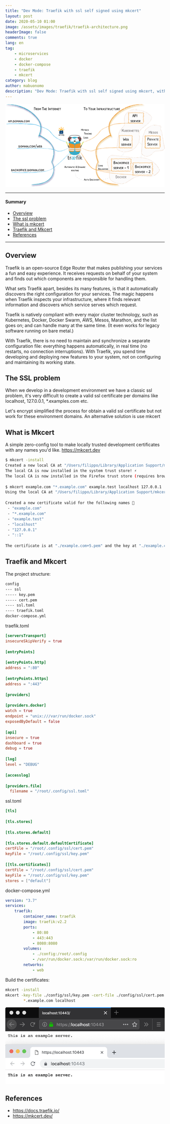 ```yaml
---
title: "Dev Mode: Traefik with ssl self signed using mkcert"
layout: post
date: 2020-05-10 01:00
image: /assets/images/traefik/traefik-architecture.png
headerImage: false
comments: true
lang: en
tag:
    - microservices
    - docker
    - docker-compose
    - traefik
    - mkcert
category: blog
author: mabuonomo
description: "Dev Mode: Traefik with ssl self signed using mkcert, without Let's encrypt"
---
```


<img src="/assets/images/traefik/traefik-architecture.png" />

---

#### Summary

-   [Overview](#overview)
-   [The ssl problem](#the-ssl-problem)
-   [What is mkcert](#what-is-mkcert)
-   [Traefik and Mkcert](#traefik-and-mkcert)
-   [References](#references)

---

## Overview

Traefik is an open-source Edge Router that makes publishing your services a fun and easy experience. It receives requests on behalf of your system and finds out which components are responsible for handling them.

What sets Traefik apart, besides its many features, is that it automatically discovers the right configuration for your services. The magic happens when Traefik inspects your infrastructure, where it finds relevant information and discovers which service serves which request.

Traefik is natively compliant with every major cluster technology, such as Kubernetes, Docker, Docker Swarm, AWS, Mesos, Marathon, and the list goes on; and can handle many at the same time. (It even works for legacy software running on bare metal.)

With Traefik, there is no need to maintain and synchronize a separate configuration file: everything happens automatically, in real time (no restarts, no connection interruptions). With Traefik, you spend time developing and deploying new features to your system, not on configuring and maintaining its working state.

## The SSL problem

When we develop in a development environment we have a classic ssl problem, it's very difficult to create a valid ssl certificate per domains like localhost, 127.0.0.1, \*.examples.com etc.

Let's encrypt simplified the process for obtain a valid ssl certificate but not work for these environment domains. An alternative solution is use mkcert

## What is Mkcert

A simple zero-config tool to make locally trusted development certificates with any names you'd like. <a href="https://mkcert.dev">https://mkcert.dev</a>

```sh
$ mkcert -install
Created a new local CA at "/Users/filippo/Library/Application Support/mkcert" 💥
The local CA is now installed in the system trust store! ⚡️
The local CA is now installed in the Firefox trust store (requires browser restart)! 🦊

$ mkcert example.com "*.example.com" example.test localhost 127.0.0.1 ::1
Using the local CA at "/Users/filippo/Library/Application Support/mkcert" ✨

Created a new certificate valid for the following names 📜
 - "example.com"
 - "*.example.com"
 - "example.test"
 - "localhost"
 - "127.0.0.1"
 - "::1"

The certificate is at "./example.com+5.pem" and the key at "./example.com+5-key.pem" ✅
```

## Traefik and Mkcert

The project structure:

```sh
config
--- ssl
----- key.pem
----- cert.pem
---- ssl.toml
---- traefik.toml
docker-compose.yml
```

traefik.toml

```toml
[serversTransport]
insecureSkipVerify = true

[entryPoints]

[entryPoints.http]
address = ":80"

[entryPoints.https]
address = ":443"

[providers]

[providers.docker]
watch = true
endpoint = "unix:///var/run/docker.sock"
exposedByDefault = false

[api]
insecure = true
dashboard = true
debug = true

[log]
level = "DEBUG"

[accesslog]

[providers.file]
  filename = "/root/.config/ssl.toml"
```

ssl.toml

```toml
[tls]

[tls.stores]

[tls.stores.default]

[tls.stores.default.defaultCertificate]
certFile = "/root/.config/ssl/cert.pem"
keyFile = "/root/.config/ssl/key.pem"

[[tls.certificates]]
certFile = "/root/.config/ssl/cert.pem"
keyFile = "/root/.config/ssl/key.pem"
stores = ["default"]
```

docker-compose.yml

```yaml
version: "3.7"
services:
    traefik:
        container_name: traefik
        image: traefik:v2.2
        ports:
            - 80:80
            - 443:443
            - 8080:8080
        volumes:
            - ./config:/root/.config
            - /var/run/docker.sock:/var/run/docker.sock:ro
        networks:
            - web
```

Build the certificates:

```sh
mkcert -install
mkcert -key-file ./config/ssl/key.pem -cert-file ./config/ssl/cert.pem \
		*.example.com localhost
```

<img src="/assets/images/traefik/example.png" />

## References

-   <a href="https://docs.traefik.io/" target="_blank">https://docs.traefik.io/</a>
-   <a href="https://mkcert.dev/" target="_blank">https://mkcert.dev/</a>
